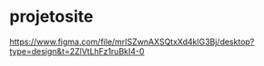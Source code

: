 ﻿# projetosite
 https://www.figma.com/file/mrISZwnAXSQtxXd4klG3Bj/desktop?type=design&t=2ZlVtLhFz1ruBkI4-0
